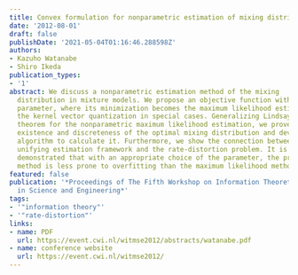 ```yaml
---
title: Convex formulation for nonparametric estimation of mixing distribution
date: '2012-08-01'
draft: false
publishDate: '2021-05-04T01:16:46.288598Z'
authors:
- Kazuho Watanabe
- Shiro Ikeda
publication_types:
- '1'
abstract: We discuss a nonparametric estimation method of the mixing
  distribution in mixture models. We propose an objective function with one
  parameter, where its minimization becomes the maximum likelihood estimation or
  the kernel vector quantization in special cases. Generalizing Lindsay's
  theorem for the nonparametric maximum likelihood estimation, we prove the
  existence and discreteness of the optimal mixing distribution and devise an
  algorithm to calculate it. Furthermore, we show the connection between the
  unifying estimation framework and the rate-distortion problem. It is
  demonstrated that with an appropriate choice of the parameter, the proposed
  method is less prone to overfitting than the maximum likelihood method.
featured: false
publication: '*Proceedings of The Fifth Workshop on Information Theoretic Methods
  in Science and Engineering*'
tags:
- '"information theory"'
- '"rate-distortion"'
links:
- name: PDF
  url: https://event.cwi.nl/witmse2012/abstracts/watanabe.pdf
- name: conference website
  url: https://event.cwi.nl/witmse2012/
---
```

